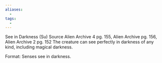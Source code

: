 ```yaml
---
aliases:
  - 
tags:
  - 
---
```

See in Darkness (Su)
Source Alien Archive 4 pg. 155, Alien Archive pg. 156, Alien Archive 2 pg. 152
The creature can see perfectly in darkness of any kind, including magical darkness.

Format: Senses see in darkness.